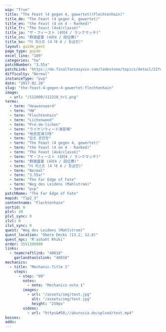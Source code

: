 ```yaml
---
wip: "True"
title: "The Feast (4 gegen 4, gewertet)(Flechtenhain)"
title_de: "The Feast (4 gegen 4, gewertet)"
title_en: "the Feast (4 on 4 - Ranked)"
title_fr: "The Feast (4x4/classé)"
title_ja: "ザ・フィースト (4対4 / ランクマッチ)"
title_cn: "群狼盛宴 (4对4 / 段位赛)"
title_ko: "더 피스트 (4 대 4 / 등급전)"
layout: guide_post
page_type: guide
excel_line: "189"
categories: "hw"
patchNumber: "3.55a"
patchLink: "https://de.finalfantasyxiv.com/lodestone/topics/detail/21feb1fc783acfb27ce2de445ca276ee033eddda"
difficulty: "Normal"
instanceType: "pvp"
date: "2017.02.28"
slug: "the-feast-4-gegen-4-gewertet-flechtenhain"
image:
  - url: "/112000/112218_hr1.png"
terms:
  - term: "Heavensward"
  - term: "HW"
  - term: "Flechtenhain"
  - term: "Lichenweed"
  - term: "Pré-de-lichen"
  - term: "ライケンウィード演習場"
  - term: "地衣宫演习场"
  - term: "잡초 훈련장"
  - term: "The Feast (4 gegen 4, gewertet)"
  - term: "the Feast (4 on 4 - Ranked)"
  - term: "The Feast (4x4/classé)"
  - term: "ザ・フィースト (4対4 / ランクマッチ)"
  - term: "群狼盛宴 (4对4 / 段位赛)"
  - term: "더 피스트 (4 대 4 / 등급전)"
  - term: "Normal"
  - term: "3.55a!"
  - term: "The Far Edge of Fate"
  - term: "Weg des Leidens (Mahlstrom)"
  - term: "pvp"
patchName: "The Far Edge of Fate"
mapid: "f1p2_3"
contentname: "Flechtenhain"
sortid: 0
plvl: 30
plvl_sync: 0
ilvl: 0
ilvl_sync: 0
quest: "Weg des Leidens (Mahlstrom)"
quest_location: "Obere Decks (13.2, 12.8)"
quest_npc: "R'ashaht Rhiki"
order: 3551300000
links:
  - teamcraftlink: "40018"
    garlandtoolslink: "40018"
mechanics:
  - title: "Mechanic-Title 1"
    steps:
      - step: "09"
        notes:
          - note: "Mechanics-note 1"
        images:
          - url: "/assets/img/test.jpg"
            alt: "/assets/img/test.jpg"
            height: "250px"
        videos:
          - url: "https&#58;//akurosia.de/upload/test.mp4"
bosses:
adds:
---
```

